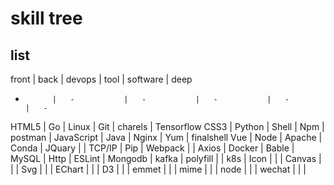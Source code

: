 # skill tree

## list

front       |   back        |   devops      |   tool        |   software    |   deep
-           |   -           |   -           |   -           |   -           |   -
HTML5       |   Go          |   Linux       |   Git         |   charels     |   Tensorflow
CSS3        |   Python      |   Shell       |   Npm         |   postman     |
JavaScript  |   Java        |   Nginx       |   Yum         |   finalshell
Vue         |   Node        |   Apache      |   Conda       |
JQuary      |               |   TCP/IP      |   Pip         |
Webpack     |               |   Axios       |   Docker      |
Bable       |   MySQL       |   Http        |
ESLint      |   Mongodb     |   kafka       |
polyfill    |               |   k8s         |
Icon        |               |               |
Canvas      |               |               |
Svg         |               |               |
EChart      |               |               |
D3          |               |               |
emmet       |               |               |
mime        |               |               |
node        |               |               |
wechat      |               |               |
